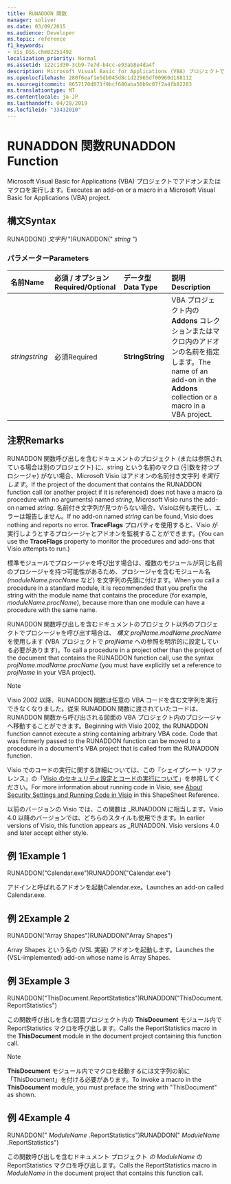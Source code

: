 ```yaml
---
title: RUNADDON 関数
manager: soliver
ms.date: 03/09/2015
ms.audience: Developer
ms.topic: reference
f1_keywords:
- Vis_DSS.chm82251492
localization_priority: Normal
ms.assetid: 122c1d30-3cb9-7e7d-b4cc-e93ab8e4da4f
description: Microsoft Visual Basic for Applications (VBA) プロジェクトでアドオンまたはマクロを実行します。
ms.openlocfilehash: 280f6eaf1e5db045d8c1d22965df00960d188112
ms.sourcegitcommit: 8657170d071f9bcf680aba50b9c07f2a4fb82283
ms.translationtype: MT
ms.contentlocale: ja-JP
ms.lasthandoff: 04/28/2019
ms.locfileid: "33432010"
---
```

# <a name="runaddon-function"></a><span data-ttu-id="9243d-103">RUNADDON 関数</span><span class="sxs-lookup"><span data-stu-id="9243d-103">RUNADDON Function</span></span>

<span data-ttu-id="9243d-104">Microsoft Visual Basic for Applications (VBA) プロジェクトでアドオンまたはマクロを実行します。</span><span class="sxs-lookup"><span data-stu-id="9243d-104">Executes an add-on or a macro in a Microsoft Visual Basic for Applications (VBA) project.</span></span> 
  
## <a name="syntax"></a><span data-ttu-id="9243d-105">構文</span><span class="sxs-lookup"><span data-stu-id="9243d-105">Syntax</span></span>

<span data-ttu-id="9243d-106">RUNADDON() *文字列*  ")</span><span class="sxs-lookup"><span data-stu-id="9243d-106">RUNADDON(" *string*  ")</span></span> 
  
### <a name="parameters"></a><span data-ttu-id="9243d-107">パラメーター</span><span class="sxs-lookup"><span data-stu-id="9243d-107">Parameters</span></span>

|<span data-ttu-id="9243d-108">**名前**</span><span class="sxs-lookup"><span data-stu-id="9243d-108">**Name**</span></span>|<span data-ttu-id="9243d-109">**必須 / オプション**</span><span class="sxs-lookup"><span data-stu-id="9243d-109">**Required/Optional**</span></span>|<span data-ttu-id="9243d-110">**データ型**</span><span class="sxs-lookup"><span data-stu-id="9243d-110">**Data Type**</span></span>|<span data-ttu-id="9243d-111">**説明**</span><span class="sxs-lookup"><span data-stu-id="9243d-111">**Description**</span></span>|
|:-----|:-----|:-----|:-----|
| <span data-ttu-id="9243d-112">_string_</span><span class="sxs-lookup"><span data-stu-id="9243d-112">_string_</span></span> <br/> |<span data-ttu-id="9243d-113">必須</span><span class="sxs-lookup"><span data-stu-id="9243d-113">Required</span></span>  <br/> |<span data-ttu-id="9243d-114">**String**</span><span class="sxs-lookup"><span data-stu-id="9243d-114">**String**</span></span> <br/> | <span data-ttu-id="9243d-115">VBA プロジェクト内の **Addons** コレクションまたはマクロ内のアドオンの名前を指定します。</span><span class="sxs-lookup"><span data-stu-id="9243d-115">The name of an add-on in the **Addons** collection or a macro in a VBA project.</span></span>  <br/> |
   
## <a name="remarks"></a><span data-ttu-id="9243d-116">注釈</span><span class="sxs-lookup"><span data-stu-id="9243d-116">Remarks</span></span>

<span data-ttu-id="9243d-117">RUNADDON 関数呼び出しを含むドキュメントのプロジェクト (または参照されている場合は別のプロジェクト) に、string という名前のマクロ (引数を持つプロシージャ) がない場合、Microsoft Visio はアドオンの名前付き文字列 _を実行します_。</span><span class="sxs-lookup"><span data-stu-id="9243d-117">If the project of the document that contains the RUNADDON function call (or another project if it is referenced) does not have a macro (a procedure with no arguments) named  _string_, Microsoft Visio runs the add-on named  _string_.</span></span> <span data-ttu-id="9243d-118">名前付き文字列が見つからない場合、Visioは何も実行し、エラーは報告しません。</span><span class="sxs-lookup"><span data-stu-id="9243d-118">If no add-on named  _string_ can be found, Visio does nothing and reports no error.</span></span> <span data-ttu-id="9243d-119">**TraceFlags** プロパティを使用すると、Visio が実行しようとするプロシージャとアドオンを監視することができます。</span><span class="sxs-lookup"><span data-stu-id="9243d-119">(You can use the **TraceFlags** property to monitor the procedures and add-ons that Visio attempts to run.)</span></span> 
  
<span data-ttu-id="9243d-120">標準モジュールでプロシージャを呼び出す場合は、複数のモジュールが同じ名前のプロシージャを持つ可能性があるため、プロシージャを含むモジュール名  *(moduleName.procName* など) を文字列の先頭に付けます。</span><span class="sxs-lookup"><span data-stu-id="9243d-120">When you call a procedure in a standard module, it is recommended that you prefix the string with the module name that contains the procedure (for example,  *moduleName.procName*), because more than one module can have a procedure with the same name.</span></span> 
  
<span data-ttu-id="9243d-121">RUNADDON 関数呼び出しを含むドキュメントのプロジェクト以外のプロジェクトでプロシージャを呼び出す場合は、  *構文 projName.modName.procName*  を使用します (VBA プロジェクトで  *projName*  への参照を明示的に設定している必要があります)。</span><span class="sxs-lookup"><span data-stu-id="9243d-121">To call a procedure in a project other than the project of the document that contains the RUNADDON function call, use the syntax  *projName.modName.procName*  (you must have explicitly set a reference to  *projName*  in your VBA project).</span></span> 
  
> [!NOTE]
>  <span data-ttu-id="9243d-p102">Visio 2002 以降、RUNADDON 関数は任意の VBA コードを含む文字列を実行できなくなりました。従来 RUNADDON 関数に渡されていたコードは、RUNADDON 関数から呼び出される図面の VBA プロジェクト内のプロシージャへ移動することができます。</span><span class="sxs-lookup"><span data-stu-id="9243d-p102">Beginning with Visio 2002, the RUNADDON function cannot execute a string containing arbitrary VBA code. Code that was formerly passed to the RUNADDON function can be moved to a procedure in a document's VBA project that is called from the RUNADDON function.</span></span> 
  
<span data-ttu-id="9243d-124">Visio でのコードの実行に関する詳細については、この『シェイプシート リファレンス』の「[Visio のセキュリティ設定とコードの実行について](about-security-settings-and-running-code-in-visio-shapesheet.md)」を参照してください。</span><span class="sxs-lookup"><span data-stu-id="9243d-124">For more information about running code in Visio, see [About Security Settings and Running Code in Visio](about-security-settings-and-running-code-in-visio-shapesheet.md) in this ShapeSheet Reference.</span></span> 
  
<span data-ttu-id="9243d-p103">以前のバージョンの Visio では、この関数は _RUNADDON に相当します。Visio 4.0 以降のバージョンでは、どちらのスタイルも使用できます。</span><span class="sxs-lookup"><span data-stu-id="9243d-p103">In earlier versions of Visio, this function appears as _RUNADDON. Visio versions 4.0 and later accept either style.</span></span> 
  
## <a name="example-1"></a><span data-ttu-id="9243d-127">例 1</span><span class="sxs-lookup"><span data-stu-id="9243d-127">Example 1</span></span>

<span data-ttu-id="9243d-128">RUNADDON("Calendar.exe")</span><span class="sxs-lookup"><span data-stu-id="9243d-128">RUNADDON("Calendar.exe")</span></span>
  
<span data-ttu-id="9243d-129">アドインと呼ばれるアドオンを起動Calendar.exe。</span><span class="sxs-lookup"><span data-stu-id="9243d-129">Launches an add-on called Calendar.exe.</span></span>
  
## <a name="example-2"></a><span data-ttu-id="9243d-130">例 2</span><span class="sxs-lookup"><span data-stu-id="9243d-130">Example 2</span></span>

<span data-ttu-id="9243d-131">RUNADDON("Array Shapes")</span><span class="sxs-lookup"><span data-stu-id="9243d-131">RUNADDON("Array Shapes")</span></span>
  
<span data-ttu-id="9243d-132">Array Shapes という名の (VSL 実装) アドオンを起動します。</span><span class="sxs-lookup"><span data-stu-id="9243d-132">Launches the (VSL-implemented) add-on whose name is Array Shapes.</span></span>
  
## <a name="example-3"></a><span data-ttu-id="9243d-133">例 3</span><span class="sxs-lookup"><span data-stu-id="9243d-133">Example 3</span></span>

<span data-ttu-id="9243d-134">RUNADDON("ThisDocument.ReportStatistics")</span><span class="sxs-lookup"><span data-stu-id="9243d-134">RUNADDON("ThisDocument.ReportStatistics")</span></span>
  
<span data-ttu-id="9243d-135">この関数呼び出しを含む図面プロジェクト内の **ThisDocument** モジュール内で ReportStatistics マクロを呼び出します。</span><span class="sxs-lookup"><span data-stu-id="9243d-135">Calls the ReportStatistics macro in the **ThisDocument** module in the document project containing this function call.</span></span> 
  
> [!NOTE]
>  <span data-ttu-id="9243d-136">**ThisDocument** モジュール内でマクロを起動するには文字列の前に「ThisDocument」を付ける必要があります。</span><span class="sxs-lookup"><span data-stu-id="9243d-136">To invoke a macro in the **ThisDocument** module, you must preface the string with "ThisDocument" as shown.</span></span> 
  
## <a name="example-4"></a><span data-ttu-id="9243d-137">例 4</span><span class="sxs-lookup"><span data-stu-id="9243d-137">Example 4</span></span>

<span data-ttu-id="9243d-138">RUNADDON(" *ModuleName*  .ReportStatistics")</span><span class="sxs-lookup"><span data-stu-id="9243d-138">RUNADDON(" *ModuleName*  .ReportStatistics")</span></span> 
  
<span data-ttu-id="9243d-139">この関数呼び出しを含むドキュメント プロジェクト  *の ModuleName*  の ReportStatistics マクロを呼び出します。</span><span class="sxs-lookup"><span data-stu-id="9243d-139">Calls the ReportStatistics macro in  *ModuleName*  in the document project that contains this function call.</span></span> 
  

